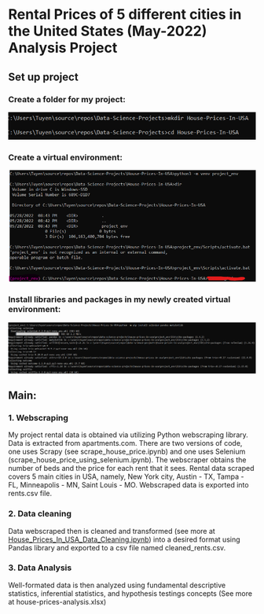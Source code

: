# Rental Prices of 5 different cities in the United States (May-2022) Analysis Project
## Set up project
### Create a folder for my project:
![alt text](https://github.com/tnguyen7s/Data-Science-Projects/blob/main/House-Prices-In-USA/project_images/create_project_folder.png?raw=true)
### Create a virtual environment:
![alt text](https://github.com/tnguyen7s/Data-Science-Projects/blob/main/House-Prices-In-USA/project_images/virtual_env.png?raw=true)
### Install libraries and packages in my newly created virtual environment:
![alt text](https://github.com/tnguyen7s/Data-Science-Projects/blob/main/House-Prices-In-USA/project_images/install_libs.png?raw=true)
## Main:
### 1. Webscraping
My project rental data is obtained via utilizing Python webscraping library. Data is extracted from apartments.com. There are two versions of code, one uses Scrapy (see scrape_house_price.ipynb) and one uses Selenium (scrape_house_price_using_selenium.ipynb). The webscraper obtains the number of beds and the price for each rent that it sees. Rental data scraped covers 5 main cities in USA, namely, New York city, Austin - TX, Tampa - FL, Minneapolis - MN, Saint Louis - MO. Webscraped data is exported into rents.csv file.

### 2. Data cleaning
Data webscraped then is cleaned and transformed (see more at <a href="https://github.com/tnguyen7s/Data-Science-Projects/blob/main/House-Prices-In-USA/main/House_Prices_In_USA_Data_Cleaning.ipynb">House_Prices_In_USA_Data_Cleaning.ipynb</a>) into a desired format using Pandas library and exported to a csv file named cleaned_rents.csv.


### 3. Data Analysis
Well-formated data is then analyzed using fundamental descriptive statistics, inferential statistics, and hypothesis testings concepts (See more at house-prices-analysis.xlsx)
